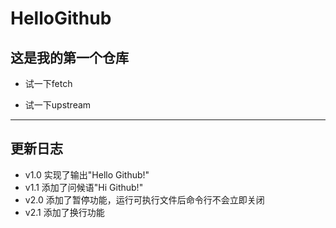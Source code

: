 # HelloGithub

## 这是我的第一个仓库

* 试一下fetch

* 试一下upstream

---

## 更新日志

* v1.0 实现了输出"Hello Github!"
* v1.1 添加了问候语"Hi Github!"
* v2.0 添加了暂停功能，运行可执行文件后命令行不会立即关闭
* v2.1 添加了换行功能
